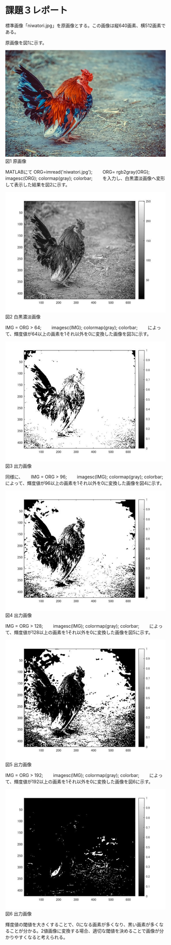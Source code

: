 # 課題３レポート

標準画像「niwatori.jpg」を原画像とする。この画像は縦640画素、横512画素である。

原画像を図1に示す。

![原画像](https://github.com/IchinoseMasayuki/lecture_image_processing/blob/master/image/niwatori.jpg?raw=true)  
図1 原画像

MATLABにて
ORG=imread('niwatori.jpg');　　
ORG= rgb2gray(ORG);　　
imagesc(ORG); colormap(gray); colorbar;　　
を入力し、白黒濃淡画像へ変形して表示した結果を図2に示す。


![原画像](https://github.com/IchinoseMasayuki/lecture_image_processing/blob/master/image/zu3-1.jpg?raw=true)  
図2 白黒濃淡画像

IMG = ORG > 64;　　
imagesc(IMG); colormap(gray); colorbar;　　
によって、輝度値が64以上の画素を1それ以外を0に変換した画像を図3に示す。

![原画像](https://github.com/IchinoseMasayuki/lecture_image_processing/blob/master/image/zu3-2.jpg?raw=true)  
図3 出力画像

同様に、　　
IMG = ORG > 96;　　
imagesc(IMG); colormap(gray); colorbar;　　
によって、輝度値が96以上の画素を1それ以外を0に変換した画像を図4に示す。　　

![原画像](https://github.com/IchinoseMasayuki/lecture_image_processing/blob/master/image/zu3-3.jpg?raw=true)  
図4 出力画像


IMG = ORG > 128;　　
imagesc(IMG); colormap(gray); colorbar;　　
によって、輝度値が128以上の画素を1それ以外を0に変換した画像を図5に示す。　　

![原画像](https://github.com/IchinoseMasayuki/lecture_image_processing/blob/master/image/zu3-4.jpg?raw=true)  
図5 出力画像


IMG = ORG > 192;　　
imagesc(IMG); colormap(gray); colorbar;　　
によって、輝度値が192以上の画素を1それ以外を0に変換した画像を図6に示す。　　


![原画像](https://github.com/IchinoseMasayuki/lecture_image_processing/blob/master/image/zu3-5.jpg?raw=true)  
図6 出力画像

輝度値の閾値を大きくすることで、0になる画素が多くなり、黒い画素が多くなることが分かる。2値画像に変換する場合、適切な閾値を決めることで画像が分かりやすくなると考えられる。
